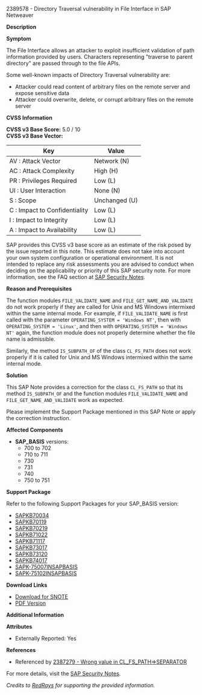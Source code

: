 2389578 - Directory Traversal vulnerability in File Interface in SAP Netweaver

**Description**

**Symptom**

The File Interface allows an attacker to exploit insufficient validation of path information provided by users. Characters representing "traverse to parent directory" are passed through to the file APIs.

Some well-known impacts of Directory Traversal vulnerability are:
- Attacker could read content of arbitrary files on the remote server and expose sensitive data
- Attacker could overwrite, delete, or corrupt arbitrary files on the remote server

**CVSS Information**

**CVSS v3 Base Score:** 5.0 / 10  
**CVSS v3 Base Vector:**

| Key                           | Value          |
|-------------------------------|----------------|
| AV : Attack Vector            | Network (N)    |
| AC : Attack Complexity        | High (H)       |
| PR : Privileges Required      | Low (L)        |
| UI : User Interaction         | None (N)       |
| S : Scope                     | Unchanged (U)  |
| C : Impact to Confidentiality | Low (L)        |
| I : Impact to Integrity       | Low (L)        |
| A : Impact to Availability    | Low (L)        |

SAP provides this CVSS v3 base score as an estimate of the risk posed by the issue reported in this note. This estimate does not take into account your own system configuration or operational environment. It is not intended to replace any risk assessments you are advised to conduct when deciding on the applicability or priority of this SAP security note. For more information, see the FAQ section at [SAP Security Notes](https://support.sap.com/securitynotes).

**Reason and Prerequisites**

The function modules `FILE_VALIDATE_NAME` and `FILE_GET_NAME_AND_VALIDATE` do not work properly if they are called for Unix and MS Windows intermixed within the same internal mode. For example, if `FILE_VALIDATE_NAME` is first called with the parameter `OPERATING_SYSTEM = 'Windows NT'`, then with `OPERATING_SYSTEM = 'Linux'`, and then with `OPERATING_SYSTEM = 'Windows NT'` again, the function module does not properly determine whether the file name is admissible.

Similarly, the method `IS_SUBPATH_OF` of the class `CL_FS_PATH` does not work properly if it is called for Unix and MS Windows intermixed within the same internal mode.

**Solution**

This SAP Note provides a correction for the class `CL_FS_PATH` so that its method `IS_SUBPATH_OF` and the function modules `FILE_VALIDATE_NAME` and `FILE_GET_NAME_AND_VALIDATE` work as expected.

Please implement the Support Package mentioned in this SAP Note or apply the correction instruction.

**Affected Components**

- **SAP_BASIS** versions:
  - 700 to 702
  - 710 to 711
  - 730
  - 731
  - 740
  - 750 to 751

**Support Package**

Refer to the following Support Packages for your SAP_BASIS version:
- [SAPKB70034](https://me.sap.com/supportpackage/SAPKB70034)
- [SAPKB70119](https://me.sap.com/supportpackage/SAPKB70119)
- [SAPKB70219](https://me.sap.com/supportpackage/SAPKB70219)
- [SAPKB71022](https://me.sap.com/supportpackage/SAPKB71022)
- [SAPKB71117](https://me.sap.com/supportpackage/SAPKB71117)
- [SAPKB73017](https://me.sap.com/supportpackage/SAPKB73017)
- [SAPKB73120](https://me.sap.com/supportpackage/SAPKB73120)
- [SAPKB74017](https://me.sap.com/supportpackage/SAPKB74017)
- [SAPK-75007INSAPBASIS](https://me.sap.com/supportpackage/SAPK-75007INSAPBASIS)
- [SAPK-75102INSAPBASIS](https://me.sap.com/supportpackage/SAPK-75102INSAPBASIS)

**Download Links**

- [Download for SNOTE](https://notesdownloads.sap.com/note/0040000014085552017)
- [PDF Version](https://userapps.support.sap.com/sap/support/sfm/notes/print/0002389578?language=en-US&token=FBBD3EBE81C11DD297EB646E1987E303)

**Additional Information**

**Attributes**
- Externally Reported: Yes

**References**
- Referenced by [2387279 - Wrong value in CL_FS_PATH=>SEPARATOR](https://me.sap.com/notes/2387279)

For more details, visit the [SAP Security Notes](https://me.sap.com/).

*Credits to [RedRays](https://redrays.io) for supporting the provided information.*